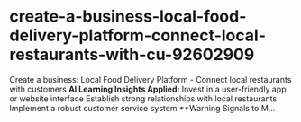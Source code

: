 # create-a-business-local-food-delivery-platform-connect-local-restaurants-with-cu-92602909
Create a business: Local Food Delivery Platform - Connect local restaurants with customers  **AI Learning Insights Applied:**  Invest in a user-friendly app or website interface  Establish strong relationships with local restaurants  Implement a robust customer service system  **Warning Signals to M...
